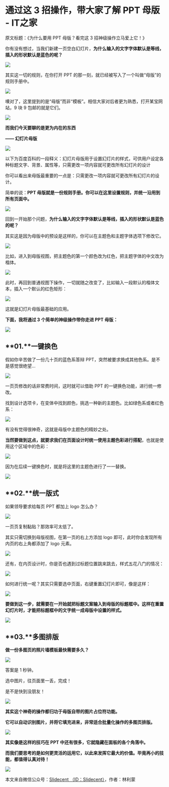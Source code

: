 # 通过这 3 招操作，带大家了解 PPT 母版 - IT之家
原文标题：《为什么要用 PPT 母版？看完这 3 招神级操作立马爱上它！》

你有没有想过，当我们新建一页空白幻灯片，**为什么输入的文字字体默认是等线，插入的形状默认是蓝色的呢？**

![](https://img.ithome.com/newsuploadfiles/2022/11/70e4625b-13d5-4aaf-8c69-cb140f184263.jpg?x-bce-process=image/format,f_auto)

其实这一切的规则，在你打开 PPT 的那一刻，就已经被写入了一个叫做“母版”的规则手册中。

![](https://img.ithome.com/newsuploadfiles/2022/11/e139b166-9e95-44a7-af3e-2221f209b776.jpg?x-bce-process=image/format,f_auto)

噢对了，这里提到的是“母版”而非“模板”。相信大家对后者更为熟悉，打开某宝网站，9 块 9 包邮的就是它们。

![](https://img.ithome.com/newsuploadfiles/2022/11/8af1af10-4eef-4ec2-938d-3ca8b390aa16.jpg?x-bce-process=image/format,f_auto)

**而我们今天要聊的是更为内在的东西**

**—— 幻灯片母版**

![](https://img.ithome.com/newsuploadfiles/2022/11/f251a078-dfa5-436a-a888-4f3e34720297.jpg?x-bce-process=image/format,f_auto)

以下为百度百科的一段释义：幻灯片母版用于设置幻灯片的样式，可供用户设定各种标题文字、背景、属性等，只需更改一项内容就可更改所有幻灯片的设计

你可以看出来母版最重要的一点是：只需更改一项内容就可更改所有幻灯片的设计。

简单的说：**PPT 母版就是一份规则手册。你可以在这里设置规则，并统一沿用到所有页面中。** 

![](https://img.ithome.com/newsuploadfiles/2022/11/7c766888-61a2-4535-8d58-116759901980.jpg?x-bce-process=image/format,f_auto)

回到一开始那个问题，**为什么输入的文字字体默认是等线，插入的形状默认是蓝色的呢？**

其实这是因为母版中的预设是这样的，你可以在主题色和主题字体选项下修改它。

![](https://img.ithome.com/newsuploadfiles/2022/11/f4a2a8c6-2722-456c-a5f9-83aea2dbf11e.jpg?x-bce-process=image/format,f_auto)

比如，进入到母版视图，把主题色的第一个颜色改为红色，把主题字体的中文改为楷体。

![](http://ss1.sinaimg.cn/large/008r9GPyly1h87yauo5meg30u00g0azd.gif)

此时，再回到普通视图下操作，一切就随之改变了，比如输入一段默认的楷体文本，插入一个默认的红色矩形：

![](http://ss1.sinaimg.cn/large/008r9GPyly1h87yav0x2cg30u00g0tq4.gif)

这就是幻灯片母版最基础的应用。

**下面，我将通过 3 个简单的神级操作带你走进 PPT 母版：** 

![](https://img.ithome.com/newsuploadfiles/2022/11/771b5895-9179-4be3-9dbe-b75411b2b694.jpg?x-bce-process=image/format,f_auto)

**01.****一键换色**
---------------

假如你辛苦做了一份几十页的蓝色系答辩 PPT，突然被要求换成其他色系。是不是感觉很绝望…

![](https://img.ithome.com/newsuploadfiles/2022/11/bcd3193a-cfca-4dc1-83d2-566ab564c26c.jpg?x-bce-process=image/format,f_auto)

一页页修改的话非常费时间，这时就可以借助 PPT 的一键换色功能，进行统一修改。

找到设计选项卡，在变体中找到颜色，挑选一种新的主题色。比如绿色系或者红色系：

![](http://ss1.sinaimg.cn/large/008r9GPyly1h87yavn0hxg30tz0foe82.gif)

有没有觉得很神奇，这就是母版中主题色的精妙之处。

**当然要做到这点，就要求我们在页面设计时统一使用主题色彩进行搭配**，也就是使用这个区域中的色彩：

![](https://img.ithome.com/newsuploadfiles/2022/11/5e9ee432-9f4c-44e0-8506-2f558e5ece99.gif)

因为在后续一键换色时，就是将这里的主题色进行了一一替换。

![](https://img.ithome.com/newsuploadfiles/2022/11/b52e7b58-ec23-478f-83ff-6c3b1744ba68.jpg?x-bce-process=image/format,f_auto)

**02.****统一版式**
---------------

如果领导要求给每页 PPT 都加上 logo 怎么办？

![](https://img.ithome.com/newsuploadfiles/2022/11/3add8e4e-f55d-4793-b231-f529769bdf79.jpg?x-bce-process=image/format,f_auto)

一页页复制黏贴？那效率可太低了。

其实只需切换到母版视图，在第一页的右上方添加 logo 即可，此时你会发现所有内页的右上角都添加了 logo 元素。

![](http://ss1.sinaimg.cn/large/008r9GPyly1h87yawkqsxg30u00g01kx.gif)

还有，在内页设计时，你是否也遇到过标题位置跳来跳去，样式五花八门的情况：

![](http://ss1.sinaimg.cn/large/008r9GPyly1h87yawqjxkg30u00g0djz.gif)

如何进行统一呢？其实只需要选中页面，右键重置幻灯片即可，像是这样：

![](http://ss1.sinaimg.cn/large/008r9GPyly1h87yawwjy0g30u00g0aku.gif)

**要做到这一步，就需要在一开始就把标题文案输入到母版的标题框中。这样在重置幻灯片时，才能把标题框中的文字统一成母版中设置的样式。** 

![](http://ss1.sinaimg.cn/large/008r9GPyly1h87yax3p6xg30tz0gv117.gif)

**03.****多图排版**
---------------

**做一份多图页的照片墙模板最快需要多久？**

![](https://img.ithome.com/newsuploadfiles/2022/11/989a4eda-7a16-42c5-bf44-8fea712b112f.jpg?x-bce-process=image/format,f_auto)

答案是 1 秒钟。

选中图片，往页面里一丢，完成！

是不是快到没朋友！

![](http://ss1.sinaimg.cn/large/008r9GPyly1h87yaxbvnmg30u00g01cr.gif)

**其实这个神奇的操作都归功于母版自带的图片占位符功能。** 

**它可以自动识别图片，并将它填充进来，非常适合批量化操作的多图页排版。** 

![](https://img.ithome.com/images/v2/t.png)

**其实像是这样的技巧在 PPT 中还有很多，它就隐藏在面板的各个角落中。** 

**而我们要思考的是如何更灵活的运用它，以此来发挥它最大的价值。毕竟再小的技能，都值得认真对待！**

![](https://img.ithome.com/images/v2/t.png)

本文来自微信公众号：[Slidecent （ID：Slidecent）](https://mp.weixin.qq.com/s/92YO0AdL1A3a4ct5324tfA)，作者：林利蒙